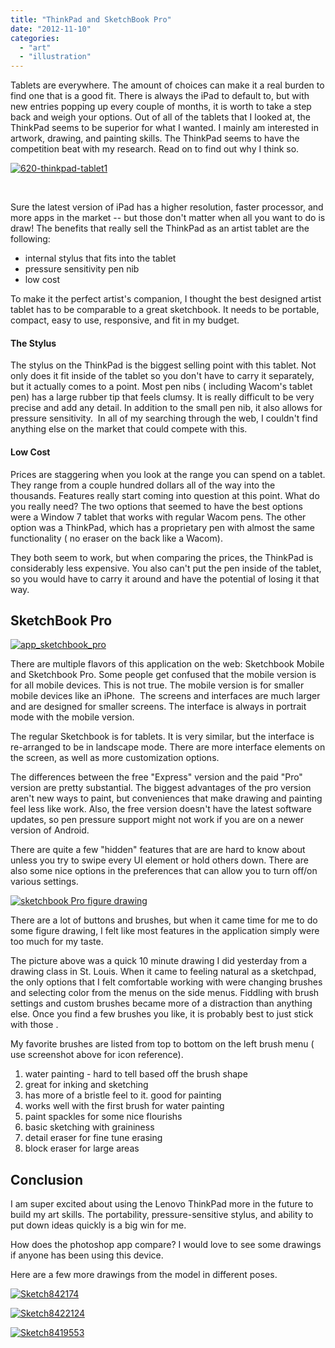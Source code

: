 ```yaml
---
title: "ThinkPad and SketchBook Pro"
date: "2012-11-10"
categories: 
  - "art"
  - "illustration"
---
```


Tablets are everywhere. The amount of choices can make it a real burden to find one that is a good fit. There is always the iPad to default to, but with new entries popping up every couple of months, it is worth to take a step back and weigh your options. Out of all of the tablets that I looked at, the ThinkPad seems to be superior for what I wanted. I mainly am interested in artwork, drawing, and painting skills. The ThinkPad seems to have the competition beat with my research. Read on to find out why I think so.

[![](/images/620-thinkpad-tablet1.jpg "620-thinkpad-tablet1")](http://blog.scottpetrovic.com/wp-content/uploads/2012/11/620-thinkpad-tablet1.jpg)

 

Sure the latest version of iPad has a higher resolution, faster processor, and more apps in the market -- but those don't matter when all you want to do is draw! The benefits that really sell the ThinkPad as an artist tablet are the following:

- internal stylus that fits into the tablet
- pressure sensitivity pen nib
- low cost

To make it the perfect artist's companion, I thought the best designed artist tablet has to be comparable to a great sketchbook. It needs to be portable, compact, easy to use, responsive, and fit in my budget.

#### The Stylus

The stylus on the ThinkPad is the biggest selling point with this tablet. Not only does it fit inside of the tablet so you don't have to carry it separately, but it actually comes to a point. Most pen nibs ( including Wacom's tablet pen) has a large rubber tip that feels clumsy. It is really difficult to be very precise and add any detail. In addition to the small pen nib, it also allows for pressure sensitivity.  In all of my searching through the web, I couldn't find anything else on the market that could compete with this.

#### Low Cost

Prices are staggering when you look at the range you can spend on a tablet. They range from a couple hundred dollars all of the way into the thousands. Features really start coming into question at this point. What do you really need? The two options that seemed to have the best options were a Window 7 tablet that works with regular Wacom pens. The other option was a ThinkPad, which has a proprietary pen with almost the same functionality ( no eraser on the back like a Wacom).

They both seem to work, but when comparing the prices, the ThinkPad is considerably less expensive. You also can't put the pen inside of the tablet, so you would have to carry it around and have the potential of losing it that way.

## SketchBook Pro

[![](/images/app_sketchbook_pro.jpg "app_sketchbook_pro")](http://blog.scottpetrovic.com/wp-content/uploads/2012/11/app_sketchbook_pro.jpg)

There are multiple flavors of this application on the web: Sketchbook Mobile and Sketchbook Pro. Some people get confused that the mobile version is for all mobile devices. This is not true. The mobile version is for smaller mobile devices like an iPhone.  The screens and interfaces are much larger and are designed for smaller screens. The interface is always in portrait mode with the mobile version.

The regular Sketchbook is for tablets. It is very similar, but the interface is re-arranged to be in landscape mode. There are more interface elements on the screen, as well as more customization options.

The differences between the free "Express" version and the paid "Pro" version are pretty substantial. The biggest advantages of the pro version aren't new ways to paint, but conveniences that make drawing and painting feel less like work. Also, the free version doesn't have the latest software updates, so pen pressure support might not work if you are on a newer version of Android.

There are quite a few "hidden" features that are are hard to know about unless you try to swipe every UI element or hold others down. There are also some nice options in the preferences that can allow you to turn off/on various settings.

[![sketchbook Pro figure drawing](/images/Screenshot_2012-11-09-18-53-54-1024x640.png "sketchbook Pro figure drawing")](http://blog.scottpetrovic.com/wp-content/uploads/2012/11/Screenshot_2012-11-09-18-53-54.png)

There are a lot of buttons and brushes, but when it came time for me to do some figure drawing, I felt like most features in the application simply were too much for my taste.

The picture above was a quick 10 minute drawing I did yesterday from a drawing class in St. Louis. When it came to feeling natural as a sketchpad, the only options that I felt comfortable working with were changing brushes and selecting color from the menus on the side menus. Fiddling with brush settings and custom brushes became more of a distraction than anything else. Once you find a few brushes you like, it is probably best to just stick with those .

My favorite brushes are listed from top to bottom on the left brush menu ( use screenshot above for icon reference).

1. water painting - hard to tell based off the brush shape
2. great for inking and sketching
3. has more of a bristle feel to it. good for painting
4. works well with the first brush for water painting
5. paint spackles for some nice flourishs
6. basic sketching with graininess
7. detail eraser for fine tune erasing
8. block eraser for large areas

## Conclusion

I am super excited about using the Lenovo ThinkPad more in the future to build my art skills. The portability, pressure-sensitive stylus, and ability to put down ideas quickly is a big win for me.

How does the photoshop app compare? I would love to see some drawings if anyone has been using this device.

Here are a few more drawings from the model in different poses.

[![](/images/Sketch8421741-1024x601.jpg "Sketch842174")](http://blog.scottpetrovic.com/wp-content/uploads/2012/11/Sketch8421741.jpg)

[![](/images/Sketch8422124.png "Sketch8422124")](http://blog.scottpetrovic.com/wp-content/uploads/2012/11/Sketch8422124.png)

[![](/images/Sketch8419553.png "Sketch8419553")](http://blog.scottpetrovic.com/wp-content/uploads/2012/11/Sketch8419553.png)
